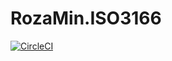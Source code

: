 # RozaMin.ISO3166

[![CircleCI](https://dl.circleci.com/status-badge/img/gh/RozaMin/ISO3166/tree/master.svg?style=svg)](https://dl.circleci.com/status-badge/redirect/gh/RozaMin/ISO3166/tree/master)
